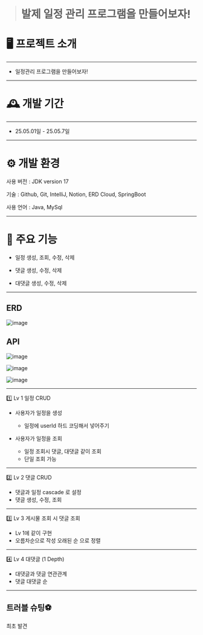 > # 발제 일정 관리 프로그램을 만들어보자!

<h1>🖥️ 프로젝트 소개</h1>

---

- 일정관리 프로그램을 만들어보자!<br>

---

<h1>🕰️ 개발 기간</h1>

---
- 25.05.01일 - 25.05.7일

---
<h1>⚙️ 개발 환경</h1>

사용 버전 : JDK version 17

기술 : Github, Git, IntelliJ, Notion, ERD Cloud, SpringBoot

사용 언어 : Java, MySql

---
<h1>📌 주요 기능</h1>

- 일정 생성, 조회, 수정, 삭제

- 댓글 생성, 수정, 삭제

- 대댓글 생성, 수정, 삭제

---

<h2>ERD</h2>

![image](https://github.com/user-attachments/assets/5aabd8b2-3c4c-42f7-908c-d3e63ee45109)

<h2>API</h2>

![image](https://github.com/user-attachments/assets/bf940ba0-d7a0-43b5-a444-0563f0484fe2)

![image](https://github.com/user-attachments/assets/a209fc55-ef13-4ac6-9555-1f89ee18b1ff)

![image](https://github.com/user-attachments/assets/370ce54a-0d9a-4752-8566-0e253c2554c1)


---

1️⃣ Lv 1 일정 CRUD

- 사용자가 일정을 생성
    - 일정에 userId 하드 코딩해서 넣어주기
      
- 사용자가 일정을 조회
    - 일정 조회시 댓글, 대댓글 같이 조회
    - 단일 조회 가능
      
---

2️⃣ Lv 2 댓글 CRUD

- 댓글과 일정 cascade 로 설정
- 댓글 생성, 수정, 조회

---

3️⃣ Lv 3 게시물 조회 시 댓글 조회

- Lv 1에 같이 구현
- 오름차순으로 작성 오래된 순 으로 정렬

---

4️⃣ Lv 4 대댓글 (1 Depth)

- 대댓글과 댓글 연관관계
- 댓글 대댓글 순

---

<h2>트러블 슈팅⚽</h2>

최초 발견


